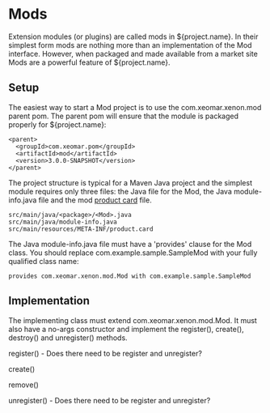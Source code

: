 # Mods

Extension modules (or plugins) are called mods in ${project.name}. In their simplest form
mods are nothing more than an implementation of the Mod interface. However,
when packaged and made available from a market site Mods are a powerful feature
of ${project.name}.

## Setup

The easiest way to start a Mod project is to use the 
com.xeomar.xenon.mod parent pom. The parent pom will ensure that the module is 
packaged properly for ${project.name}:

	<parent>
	  <groupId>com.xeomar.pom</groupId>
	  <artifactId>mod</artifactId>
	  <version>3.0.0-SNAPSHOT</version>
	</parent>

The project structure is typical for a 
Maven Java project and the simplest module requires only three files: the Java
file for the Mod, the Java module-info.java file and the mod 
[product card](./product-card.md) file.

    src/main/java/<package>/<Mod>.java
    src/main/java/module-info.java
    src/main/resources/META-INF/product.card

The Java module-info.java file must have a 'provides' clause for the Mod class. 
You should replace com.example.sample.SampleMod with your fully qualified class
name:

	provides com.xeomar.xenon.mod.Mod with com.example.sample.SampleMod

## Implementation

The implementing class must extend com.xeomar.xenon.mod.Mod. It must also have
a no-args constructor and implement the register(), create(), destroy() and 
unregister() methods.

register() - Does there need to be register and unregister?

create()

remove()

unregister() - Does there need to be register and unregister?

